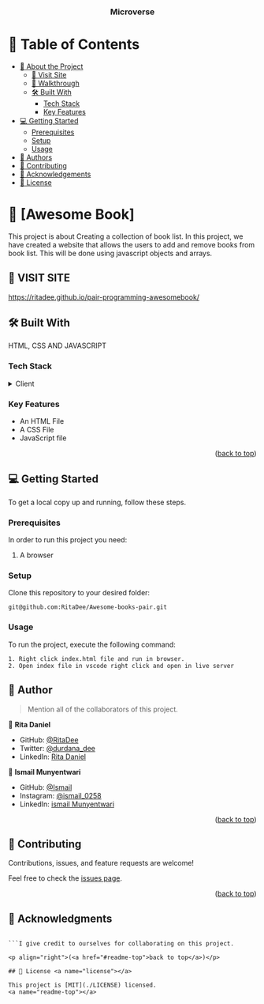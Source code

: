 <a name="readme-top"></a>

<div align="center">
  
  <h3><b>Microverse</b></h3>

</div>

<!-- TABLE OF CONTENTS -->

# 📗 Table of Contents

- [📖 About the Project](#about-project)
  - [🚀 Visit Site](#website)
  - [🎥 Walkthrough](#walkthrough)
  - [🛠 Built With](#built-with)
    - [Tech Stack](#tech-stack)
    - [Key Features](#key-features)
- [💻 Getting Started](#getting-started)
  - [Prerequisites](#prerequisites)
  - [Setup](#setup)
  - [Usage](#usage)
- [👥 Authors](#authors)
- [🤝 Contributing](#contributing)
- [🙏 Acknowledgements](#acknowledgements)
- [📝 License](#license)

<!-- PROJECT DESCRIPTION -->

# 📖 [Awesome Book] <a name="about-project"></a>

This project is about Creating a collection of book list.
In this project, we have created a website that allows the
users to add and remove books from book list.
This will be done using javascript objects and arrays.

## 🚀 VISIT SITE <a name="website"></a>

<a name="https://ritadee.github.io/pair-programming-awesomebook/>">https://ritadee.github.io/pair-programming-awesomebook/</a>

## 🛠 Built With <a name="built-with"></a>

HTML, CSS AND JAVASCRIPT  

### Tech Stack <a name="tech-stack"></a>

<details>
  <summary>Client</summary>
  <ul>
    <li>HTML, CSS & JS</li>
  </ul>
</details>

<!-- Features -->

### Key Features <a name="key-features"></a>

- An HTML File
- A CSS File
- JavaScript file

<p align="right">(<a href="#readme-top">back to top</a>)</p>

<!-- GETTING STARTED -->

## 💻 Getting Started <a name="getting-started"></a>

To get a local copy up and running, follow these steps.

### Prerequisites

In order to run this project you need:

1. A browser

### Setup

Clone this repository to your desired folder:

```git@github.com:RitaDee/Awesome-books-pair.git```

### Usage

To run the project, execute the following command:

```
1. Right click index.html file and run in browser.
2. Open index file in vscode right click and open in live server
```

## 👥 Author <a name="authors"></a>

> Mention all of the collaborators of this project.

👤 **Rita Daniel**

- GitHub: [@RitaDee](https://github.com/RitaDee)
- Twitter: [@durdana_dee](https://twitter.com/durdana_dee)
- LinkedIn: [Rita Daniel](https://www.linkedin.com/in/rita-daniel/)

👤 **Ismail Munyentwari**

- GitHub: [@Ismail](https://github.com/ismailmunyentwari9)
- Instagram: [@ismail_0258](https://www.instagram.com/ismail_0258/)
- LinkedIn: [ismail Munyentwari](https://www.linkedin.com/in/munyentwari-ismail-754718191/)

<p align="right">(<a href="#readme-top">back to top</a>)</p>

## 🤝 Contributing <a name="contributing"></a>

Contributions, issues, and feature requests are welcome!

Feel free to check the [issues page](../../issues/).

<p align="right">(<a href="#readme-top">back to top</a>)</p>

## 🙏 Acknowledgments <a name="acknowledgements"></a>

```I would like to thank the Microverse learning resources for all the helpful information rendered in completion of this project.

```I give credit to ourselves for collaborating on this project.

<p align="right">(<a href="#readme-top">back to top</a>)</p>

## 📝 License <a name="license"></a>

This project is [MIT](./LICENSE) licensed.
<a name="readme-top"></a>
